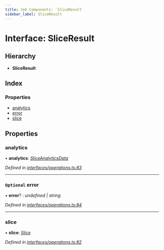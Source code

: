 ```yaml
---
title: Job Components: `SliceResult`
sidebar_label: SliceResult
---
```


# Interface: SliceResult

## Hierarchy

* **SliceResult**

## Index

### Properties

* [analytics](sliceresult.md#analytics)
* [error](sliceresult.md#optional-error)
* [slice](sliceresult.md#slice)

## Properties

###  analytics

• **analytics**: *[SliceAnalyticsData](sliceanalyticsdata.md)*

*Defined in [interfaces/operations.ts:83](https://github.com/terascope/teraslice/blob/fd211a8bb/packages/job-components/src/interfaces/operations.ts#L83)*

___

### `Optional` error

• **error**? : *undefined | string*

*Defined in [interfaces/operations.ts:84](https://github.com/terascope/teraslice/blob/fd211a8bb/packages/job-components/src/interfaces/operations.ts#L84)*

___

###  slice

• **slice**: *[Slice](slice.md)*

*Defined in [interfaces/operations.ts:82](https://github.com/terascope/teraslice/blob/fd211a8bb/packages/job-components/src/interfaces/operations.ts#L82)*
